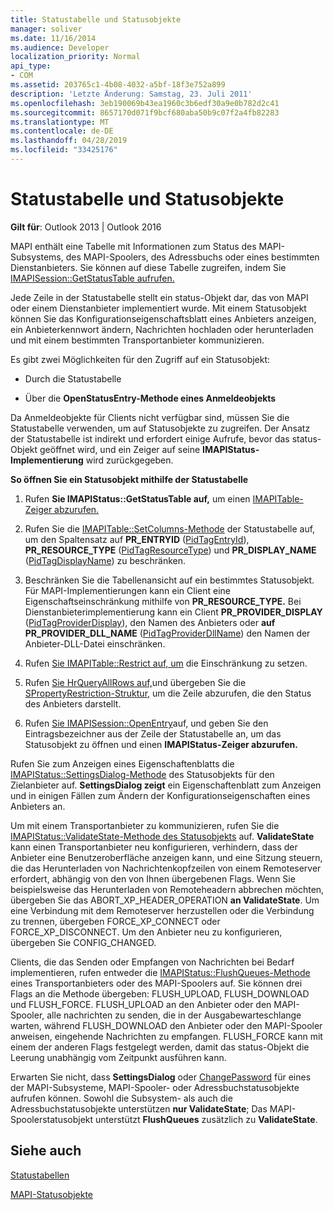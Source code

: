 ```yaml
---
title: Statustabelle und Statusobjekte
manager: soliver
ms.date: 11/16/2014
ms.audience: Developer
localization_priority: Normal
api_type:
- COM
ms.assetid: 203765c1-4b08-4032-a5bf-18f3e752a899
description: 'Letzte Änderung: Samstag, 23. Juli 2011'
ms.openlocfilehash: 3eb190069b43ea1960c3b6edf30a9e0b782d2c41
ms.sourcegitcommit: 8657170d071f9bcf680aba50b9c07f2a4fb82283
ms.translationtype: MT
ms.contentlocale: de-DE
ms.lasthandoff: 04/28/2019
ms.locfileid: "33425176"
---
```

# <a name="status-table-and-status-objects"></a>Statustabelle und Statusobjekte

  
  
**Gilt für**: Outlook 2013 | Outlook 2016 
  
MAPI enthält eine Tabelle mit Informationen zum Status des MAPI-Subsystems, des MAPI-Spoolers, des Adressbuchs oder eines bestimmten Dienstanbieters. Sie können auf diese Tabelle zugreifen, indem Sie [IMAPISession::GetStatusTable aufrufen.](imapisession-getstatustable.md)
  
Jede Zeile in der Statustabelle stellt ein status-Objekt dar, das von MAPI oder einem Dienstanbieter implementiert wurde. Mit einem Statusobjekt können Sie das Konfigurationseigenschaftsblatt eines Anbieters anzeigen, ein Anbieterkennwort ändern, Nachrichten hochladen oder herunterladen und mit einem bestimmten Transportanbieter kommunizieren. 
  
Es gibt zwei Möglichkeiten für den Zugriff auf ein Statusobjekt:
  
- Durch die Statustabelle
    
- Über die **OpenStatusEntry-Methode eines Anmeldeobjekts** 
    
Da Anmeldeobjekte für Clients nicht verfügbar sind, müssen Sie die Statustabelle verwenden, um auf Statusobjekte zu zugreifen. Der Ansatz der Statustabelle ist indirekt und erfordert einige Aufrufe, bevor das status-Objekt geöffnet wird, und ein Zeiger auf seine **IMAPIStatus-Implementierung** wird zurückgegeben. 
  
 **So öffnen Sie ein Statusobjekt mithilfe der Statustabelle**
  
1. Rufen **Sie IMAPIStatus::GetStatusTable auf,** um einen [IMAPITable-Zeiger abzurufen.](imapitableiunknown.md) 
    
2. Rufen Sie die [IMAPITable::SetColumns-Methode](imapitable-setcolumns.md) der Statustabelle auf, um den Spaltensatz auf **PR_ENTRYID** ([PidTagEntryId](pidtagentryid-canonical-property.md)), **PR_RESOURCE_TYPE** ([PidTagResourceType](pidtagresourcetype-canonical-property.md)) und **PR_DISPLAY_NAME** ([PidTagDisplayName](pidtagdisplayname-canonical-property.md)) zu beschränken.
    
3. Beschränken Sie die Tabellenansicht auf ein bestimmtes Statusobjekt. Für MAPI-Implementierungen kann ein Client eine Eigenschaftseinschränkung mithilfe von **PR_RESOURCE_TYPE.** Bei Dienstanbieterimplementierung kann ein Client **PR_PROVIDER_DISPLAY** ([PidTagProviderDisplay](pidtagproviderdisplay-canonical-property.md)), den Namen des Anbieters oder **auf PR_PROVIDER_DLL_NAME** ([PidTagProviderDllName](pidtagproviderdllname-canonical-property.md)) den Namen der Anbieter-DLL-Datei einschränken.
    
4. Rufen [Sie IMAPITable::Restrict auf, um](imapitable-restrict.md) die Einschränkung zu setzen. 
    
5. Rufen [Sie HrQueryAllRows auf,](hrqueryallrows.md)und übergeben Sie die [SPropertyRestriction-Struktur,](spropertyrestriction.md) um die Zeile abzurufen, die den Status des Anbieters darstellt. 
    
6. Rufen [Sie IMAPISession::OpenEntry](imapisession-openentry.md)auf, und geben Sie den Eintragsbezeichner aus der Zeile der Statustabelle an, um das Statusobjekt zu öffnen und einen **IMAPIStatus-Zeiger abzurufen.** 
    
Rufen Sie zum Anzeigen eines Eigenschaftenblatts die [IMAPIStatus::SettingsDialog-Methode](imapistatus-settingsdialog.md) des Statusobjekts für den Zielanbieter auf. **SettingsDialog zeigt** ein Eigenschaftenblatt zum Anzeigen und in einigen Fällen zum Ändern der Konfigurationseigenschaften eines Anbieters an. 
  
Um mit einem Transportanbieter zu kommunizieren, rufen Sie die [IMAPIStatus::ValidateState-Methode des Statusobjekts](imapistatus-validatestate.md) auf. **ValidateState** kann einen Transportanbieter neu konfigurieren, verhindern, dass der Anbieter eine Benutzeroberfläche anzeigen kann, und eine Sitzung steuern, die das Herunterladen von Nachrichtenkopfzeilen von einem Remoteserver erfordert, abhängig von den von Ihnen übergebenen Flags. Wenn Sie beispielsweise das Herunterladen von Remoteheadern abbrechen möchten, übergeben Sie das ABORT_XP_HEADER_OPERATION **an ValidateState**. Um eine Verbindung mit dem Remoteserver herzustellen oder die Verbindung zu trennen, übergeben FORCE_XP_CONNECT oder FORCE_XP_DISCONNECT. Um den Anbieter neu zu konfigurieren, übergeben Sie CONFIG_CHANGED. 
  
Clients, die das Senden oder Empfangen von Nachrichten bei Bedarf implementieren, rufen entweder die [IMAPIStatus::FlushQueues-Methode](imapistatus-flushqueues.md) eines Transportanbieters oder des MAPI-Spoolers auf. Sie können drei Flags an die Methode übergeben: FLUSH_UPLOAD, FLUSH_DOWNLOAD und FLUSH_FORCE. FLUSH_UPLOAD an den Anbieter oder den MAPI-Spooler, alle nachrichten zu senden, die in der Ausgabewarteschlange warten, während FLUSH_DOWNLOAD den Anbieter oder den MAPI-Spooler anweisen, eingehende Nachrichten zu empfangen. FLUSH_FORCE kann mit einem der anderen Flags festgelegt werden, damit das status-Objekt die Leerung unabhängig vom Zeitpunkt ausführen kann. 
  
Erwarten Sie nicht, dass **SettingsDialog** oder [ChangePassword](imapistatus-changepassword.md) für eines der MAPI-Subsysteme, MAPI-Spooler- oder Adressbuchstatusobjekte aufrufen können. Sowohl die Subsystem- als auch die Adressbuchstatusobjekte unterstützen **nur ValidateState**; Das MAPI-Spoolerstatusobjekt unterstützt **FlushQueues** zusätzlich zu **ValidateState**.
  
## <a name="see-also"></a>Siehe auch



[Statustabellen](status-tables.md)
  
[MAPI-Statusobjekte](mapi-status-objects.md)

